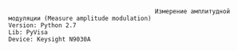                                              Измерение амплитудной модуляции (Measure amplitude modulation)
    Version: Python 2.7
    Lib: PyVisa
    Device: Keysight N9030A
